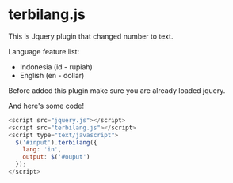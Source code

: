# terbilang.js

This is Jquery plugin that changed number to text.

Language feature list:

 * Indonesia (id - rupiah)
 * English (en - dollar)


Before added this plugin make sure you are already loaded jquery.

And here's some code!

```javascript
<script src="jquery.js"></script>
<script src="terbilang.js"></script>
<script type="text/javascript">
  $('#input').terbilang({
    lang: 'in',
    output: $('#ouput')
  });
</script>
```
